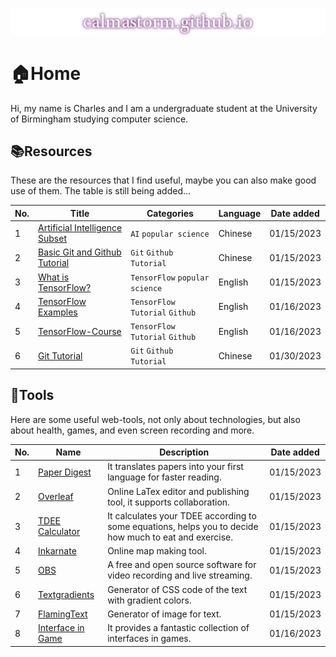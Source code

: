 [![calmastorm.github.io](./website_logo.png)](https://calmastorm.github.io/)

# 🏠Home

Hi, my name is Charles and I am a undergraduate student at the University of Birmingham studying computer science.



## 📚Resources

These are the resources that I find useful, maybe you can also make good use of them. The table is still being added...

| No.  | Title                                                        | Categories                       | Language | Date added |
| ---- | ------------------------------------------------------------ | -------------------------------- | -------- | ---------- |
| 1    | [Artificial Intelligence Subset](https://www.imangodoc.com/5834.html) | `AI` `popular science`           | Chinese  | 01/15/2023 |
| 2    | [Basic Git and Github Tutorial](https://www.cnblogs.com/yaoxiaowen/p/8227873.html) | `Git` `Github` `Tutorial`        | Chinese  | 01/15/2023 |
| 3    | [What is TensorFlow?](https://developer.oracle.com/learn/technical-articles/what-is-tensorflow) | `TensorFlow` `popular science`   | English  | 01/15/2023 |
| 4    | [TensorFlow Examples](https://github.com/aymericdamien/TensorFlow-Examples) | `TensorFlow` `Tutorial` `Github` | English  | 01/16/2023 |
| 5    | [TensorFlow-Course](https://github.com/instillai/TensorFlow-Course) | `TensorFlow` `Tutorial` `Github` | English  | 01/16/2023 |
| 6    | [Git Tutorial](https://backlog.com/git-tutorial/cn/contents/) | `Git` `Github` `Tutorial`        | Chinese  | 01/30/2023 |



## 🔧Tools

Here are some useful web-tools, not only about technologies, but also about health, games, and even screen recording and more.

| No.  | Name                                                 | Description                                                  | Date added |
| ---- | ---------------------------------------------------- | ------------------------------------------------------------ | ---------- |
| 1    | [Paper Digest](https://www.paper-digest.com/)        | It translates papers into your first language for faster reading. | 01/15/2023 |
| 2    | [Overleaf](https://www.overleaf.com/)                | Online LaTex editor and publishing tool, it supports collaboration. | 01/15/2023 |
| 3    | [TDEE Calculator](https://tdeecalculator.net/)       | It calculates your TDEE according to some equations, helps you to decide how much to eat and exercise. | 01/15/2023 |
| 4    | [Inkarnate](https://inkarnate.com/)                  | Online map making tool.                                      | 01/15/2023 |
| 5    | [OBS](https://obsproject.com/download?webuid=q6k37g) | A free and open source software for video recording and live streaming. | 01/15/2023 |
| 6    | [Textgradients](https://textgradients.com/)          | Generator of CSS code of the text with gradient colors.      | 01/15/2023 |
| 7    | [FlamingText](https://eu2.flamingtext.com/)          | Generator of image for text.                                 | 01/15/2023 |
| 8    | [Interface in Game](https://interfaceingame.com/)    | It provides a fantastic collection of interfaces in games.   | 01/16/2023 |
